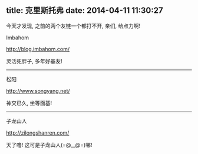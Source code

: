 title: 克里斯托弗
date: 2014-04-11 11:30:27
---

今天才发现, 之前的两个友链一个都打不开, 亲们, 给点力啊!

Imbahom

http://blog.imbahom.com/

灵活死胖子, 多年好基友!

---

松阳

http://www.songyang.net/

神交已久, 坐等面基! 

---

子龙山人

http://zilongshanren.com/

天了噜! 这可是子龙山人(=@__@=)哪!